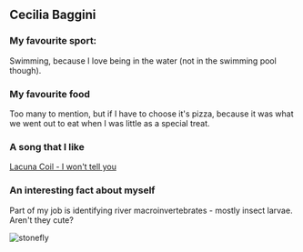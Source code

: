## Cecilia Baggini

### My favourite sport:

Swimming, because I love being in the water (not in the swimming pool though).

### My favourite food

Too many to mention, but if I have to choose it's pizza, because it was what we went out to eat when I was little as a special treat.

### A song that I like

[Lacuna Coil - I won't tell you](https://www.youtube.com/watch?v=uTZFwLOoS1U)

### An interesting fact about myself

Part of my job is identifying river macroinvertebrates - mostly insect larvae. Aren't they cute?

![stonefly](https://upload.wikimedia.org/wikipedia/commons/0/0d/Stonefly_nymph_%285787610055%29.png)
